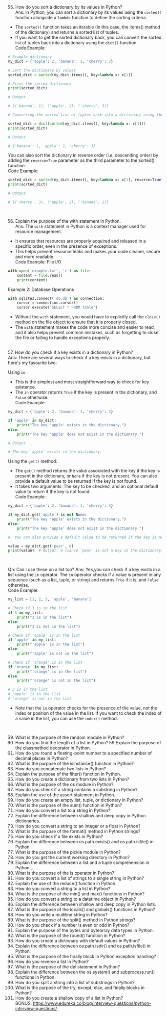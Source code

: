 

55. How do you sort a dictionary by its values in Python?<br>
Ans: In Python, you can sort a dictionary by its values using the ```sorted()``` function alongside a ```lambda``` function to define the sorting criteria.
* The ```sorted()``` function takes an iterable (in this case, the items() method of the dictionary) and returns a sorted list of tuples.
* If you want to get the sorted dictionary back, you can convert the sorted list of tuples back into a dictionary using the ```dict()``` function. <br>
Code Example:
```python
# Example dictionary
my_dict = {'apple': 2, 'banana': 1, 'cherry': 3}

# Sort the dictionary by values
sorted_dict = sorted(my_dict.items(), key=lambda x: x[1])

# Print the sorted dictionary
print(sorted_dict)

# Output

# [('banana', 1), ('apple', 2), ('cherry', 3)]

# Converting the sorted list of tuples back into a dictionary using the dict() function:

sorted_dict = dict(sorted(my_dict.items(), key=lambda x: x[1]))
print(sorted_dict)

# Output

# {'banana': 1, 'apple': 2, 'cherry': 3}
```
You can also sort the dictionary in reverse order (i.e. descending order) by adding the ```reverse=True``` parameter as the third parameter to the sorted() function:<br>
Code Example:
```python
sorted_dict = sorted(my_dict.items(), key=lambda x: x[1], reverse=True)
print(sorted_dict)

# Output

# [('cherry', 3), ('apple', 2), ('banana', 1)]
```
<br>

56. Explain the purpose of the with statement in Python.<br>
Ans: The ```with``` statement in Python is a context manager used for resource management.
* It ensures that resources are properly acquired and released in a specific order, even in the presence of exceptions.
* This helps prevent resource leaks and makes your code cleaner, secure and more readable.<br>
Code Example: File I/O
```python
with open('example.txt', 'r') as file:
    content = file.read()
    print(content)
```

Example 2: Database Operations
```python
with sqlite3.connect('db.db') as connection:
    cursor = connection.cursor()
    cursor.execute("SELECT * FROM table")

```
* Without the ```with``` statement, you would have to explicitly call the ```close()``` method on the file object to ensure that it is properly closed.
* The ```with``` statement makes the code more concise and easier to read, and it also helps prevent common mistakes, such as forgetting to close the file or failing to handle exceptions properly.

<br>
57. How do you check if a key exists in a dictionary in Python?<br>
Ans: There are several ways to check if a key exists in a dictionary, but here's my favourite two:

Using ```in``` <br>
* This is the simplest and most straightforward way to check for key existence.
* The ```in``` operator returns ```True``` if the key is present in the dictionary, and ```False``` otherwise.<br>
Code Example:
```python
my_dict = {'apple': 2, 'banana': 1, 'cherry': 3}

if 'apple' in my_dict:
    print("The key 'apple' exists in the dictionary.")
else:
    print("The key 'apple' does not exist in the dictionary.")

# Output

# The key 'apple' exists in the dictionary.
```
Using the ```get()``` method:
* The ```get()``` method returns the value associated with the key if the key is present in the dictionary, or ```None``` if the key is not present. You can also provide a default value to be returned if the key is not found.
* It takes two arguments: The key to be checked, and an optional default value to return if the key is not found.<br>
Code Example:
```python
my_dict = {'apple': 2, 'banana': 1, 'cherry': 3}

if my_dict.get('apple') is not None:
    print("The key 'apple' exists in the dictionary.")
else:
    print("The key 'apple' does not exist in the dictionary.")

#  You can also provide a default value to be returned if the key is not found:

value = my_dict.get('pear', 0)
print(value)  # Output: 0 (since 'pear' is not a key in the dictionary)
```

<br>

Qn: Can I use these on a list too?
Ans: Yes,you can check if a key exists in a list using the ```in``` operator. The ```in``` operator checks if a value is present in any sequence (such as a list, tuple, or string) and returns ```True``` if it is, and ```False``` otherwise.<br>
Code Example:
```python
my_list = [1, 2, 3, 'apple', 'banana']

# Check if 3 is in the list
if 3 in my_list:
    print("3 is in the list")
else:
    print("3 is not in the list")

# Check if 'apple' is in the list
if 'apple' in my_list:
    print("'apple' is in the list")
else:
    print("'apple' is not in the list")

# Check if 'orange' is in the list
if 'orange' in my_list:
    print("'orange' is in the list")
else:
    print("'orange' is not in the list")

# 3 is in the list
# 'apple' is in the list
# 'orange' is not in the list
```

* Note that the ```in``` operator checks for the presence of the value, not the index or position of the value in the list. If you want to check the index of a value in the list, you can use the ```index()``` method.
<br>

59. What is the purpose of the random module in Python?
60. How do you find the length of a list in Python?
59.Explain the purpose of the classmethod decorator in Python.
61. How do you round a floating-point number to a specified number of decimal places in Python?
62. What is the purpose of the isinstance() function in Python?
63. How do you concatenate two lists in Python?
64. Explain the purpose of the filter() function in Python.
65. How do you create a dictionary from two lists in Python?
66. What is the purpose of the os module in Python?
67. How do you check if a string contains a substring in Python?
68. Explain the use of the assert statement in Python.
69. How do you create an empty list, tuple, or dictionary in Python?
70. What is the purpose of the sum() function in Python?
71. How do you convert a list to a string in Python?
72. Explain the difference between shallow and deep copy in Python dictionaries.
73. How do you convert a string to an integer or a float in Python?
74. What is the purpose of the format() method in Python strings?
75. How do you check if a file exists in Python?
76. Explain the difference between os.path.exists() and os.path.isfile() in Python
77. What is the purpose of the pickle module in Python?
78. How do you get the current working directory in Python?
79. Explain the difference between a list and a tuple comprehension in Python…
80. What is the purpose of the is operator in Python?
81. How do you convert a list of strings to a single string in Python?
82. Explain the use of the reduce() function in Python.
83. How do you convert a string to a list in Python?
84. What is the purpose of the min() and max() functions in Python?
85. How do you convert a string to a datetime object in Python?
86. Explain the difference between shallow and deep copy in Python lists.
87. What is the purpose of the locals() and globals() functions in Python?
88. How do you write a multiline string in Python?
89. What is the purpose of the split() method in Python strings?
90. How do you check if a number is even or odd in Python?
91. Explain the purpose of the bytes and bytearray data types in Python.
92. What is the purpose of the round() function in Python?
93. How do you create a dictionary with default values in Python?
94. Explain the difference between os.path.isdir() and os.path.isfile() in Python.
95. What is the purpose of the finally block in Python exception handling?
96. How do you reverse a list in Python?
97. What is the purpose of the del statement in Python?
98. Explain the difference between the os.system() and subprocess.run() functions in Python.
99. How do you split a string into a list of substrings in Python?
100. What is the purpose of the try, except, else, and finally blocks in Python?
101. How do you create a shallow copy of a list in Python?<br>
BONUS: https://www.edureka.co/blog/interview-questions/python-interview-questions/
